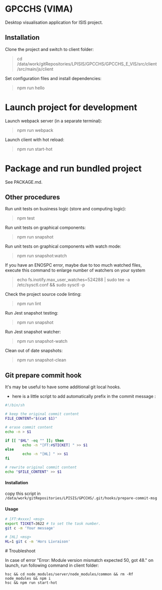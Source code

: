 # GPCCHS (VIMA)

Desktop visualisation application for ISIS project.

## Installation

Clone the project and switch to client folder:
> cd /data/work/gitRepositories/LPISIS/GPCCHS/GPCCHS_E_VIS/src/client/src/main/js/client

Set configuration files and install dependencies:
> npm run hello

# Launch project for development

Launch webpack server (in a separate terminal):
> npm run webpack

Launch client with hot reload:
> npm run start-hot

# Package and run bundled project

See PACKAGE.md.

## Other procedures

Run unit tests on business logic (store and computing logic):
> npm test

Run unit tests on graphical components:
> npm run snapshot

Run unit tests on graphical components with watch mode:
> npm run snapshot:watch

If you have an ENOSPC error, maybe due to too much watched files, execute this command to
enlarge number of watchers on your system
> echo fs.inotify.max_user_watches=524288 | sudo tee -a /etc/sysctl.conf && sudo sysctl -p

Check the project source code linting:
> npm run lint

Run Jest snapshot testing:
>npm run snapshot

Run Jest snapshot watcher:
>npm run snapshot-watch

Clean out of date snapshots:
>npm run snapshot-clean

## Git prepare commit hook

It's may be useful to have some additional git local hooks.

- here is a little script to add automatically prefix in the commit message :

```bash
#!/bin/sh

# keep the original commit content
FILE_CONTENT="$(cat $1)"

# erase commit content
echo -n > $1

if [[ "$HL" -eq "" ]]; then
        echo -n "[FT:#$TICKET] " >> $1
else
        echo -n "[HL] " >> $1
fi

# rewrite original commit content
echo "$FILE_CONTENT" >> $1

```

#### Installation
copy this script in `/data/work/gitRepositories/LPISIS/GPCCHS/.git/hooks/prepare-commit-msg`

#### Usage
```bash
# [FT:#xxxx] <msg>
export TICKET=3622 # to set the task number.
git c -m 'Your message'

# [HL] <msg>
HL=1 git c -m 'Hors Livraison'
```

# Troubleshoot

In case of error "Error: Module version mismatch expected 50, got 48." on launch, run following command in client folder:

```
hsc && cd node_modules/server/node_modules/common && rm -Rf node_modules && npm i
hsc && npm run start-hot
```
